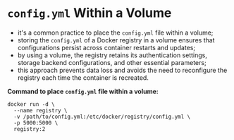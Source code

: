 # `config.yml` Within a Volume

- it's a common practice to place the `config.yml` file within a volume;
- storing the `config.yml` of a Docker registry in a volume ensures that configurations persist across container restarts and updates;
- by using a volume, the registry retains its authentication settings, storage backend configurations, and other essential parameters;
- this approach prevents data loss and avoids the need to reconfigure the registry each time the container is recreated.

**Command to place `config.yml` file within a volume:**

```commandline
docker run -d \
  --name registry \
  -v /path/to/config.yml:/etc/docker/registry/config.yml \
  -p 5000:5000 \
  registry:2
```
